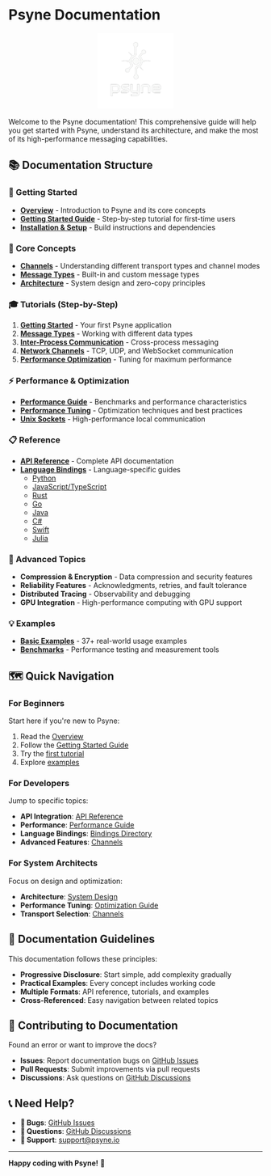 # Psyne Documentation

<div align="center">
  <img src="assets/psyne_logo.png" alt="Psyne Logo" width="150"/>
</div>

Welcome to the Psyne documentation! This comprehensive guide will help you get started with Psyne, understand its architecture, and make the most of its high-performance messaging capabilities.

## 📚 Documentation Structure

### 🚀 Getting Started
- **[Overview](overview.md)** - Introduction to Psyne and its core concepts
- **[Getting Started Guide](getting-started.md)** - Step-by-step tutorial for first-time users
- **[Installation & Setup](../README.md#-installation)** - Build instructions and dependencies

### 📖 Core Concepts
- **[Channels](channels.md)** - Understanding different transport types and channel modes
- **[Message Types](tutorials/02-message-types.md)** - Built-in and custom message types
- **[Architecture](../README.md#️-architecture)** - System design and zero-copy principles

### 🎓 Tutorials (Step-by-Step)
1. **[Getting Started](tutorials/01-getting-started.md)** - Your first Psyne application
2. **[Message Types](tutorials/02-message-types.md)** - Working with different data types
3. **[Inter-Process Communication](tutorials/03-inter-process-communication.md)** - Cross-process messaging
4. **[Network Channels](tutorials/04-network-channels.md)** - TCP, UDP, and WebSocket communication
5. **[Performance Optimization](tutorials/05-performance-optimization.md)** - Tuning for maximum performance

### ⚡ Performance & Optimization
- **[Performance Guide](performance.md)** - Benchmarks and performance characteristics
- **[Performance Tuning](performance-tuning.md)** - Optimization techniques and best practices
- **[Unix Sockets](unix_sockets.md)** - High-performance local communication

### 📋 Reference
- **[API Reference](api-reference.md)** - Complete API documentation
- **[Language Bindings](../bindings/)** - Language-specific guides
  - [Python](../bindings/python/README.md)
  - [JavaScript/TypeScript](../bindings/javascript/README.md)
  - [Rust](../bindings/rust/README.md)
  - [Go](../bindings/go/README.md)
  - [Java](../bindings/java/README.md)
  - [C#](../bindings/csharp/README.md)
  - [Swift](../bindings/swift/README.md)
  - [Julia](../bindings/julia/README.md)

### 🔧 Advanced Topics
- **Compression & Encryption** - Data compression and security features
- **Reliability Features** - Acknowledgments, retries, and fault tolerance
- **Distributed Tracing** - Observability and debugging
- **GPU Integration** - High-performance computing with GPU support

### 💡 Examples
- **[Basic Examples](../examples/)** - 37+ real-world usage examples
- **[Benchmarks](../benchmarks/)** - Performance testing and measurement tools

## 🗺️ Quick Navigation

### For Beginners
Start here if you're new to Psyne:
1. Read the [Overview](overview.md)
2. Follow the [Getting Started Guide](getting-started.md)
3. Try the [first tutorial](tutorials/01-getting-started.md)
4. Explore [examples](../examples/)

### For Developers
Jump to specific topics:
- **API Integration**: [API Reference](api-reference.md)
- **Performance**: [Performance Guide](performance.md)
- **Language Bindings**: [Bindings Directory](../bindings/)
- **Advanced Features**: [Channels](channels.md)

### For System Architects
Focus on design and optimization:
- **Architecture**: [System Design](../README.md#️-architecture)
- **Performance Tuning**: [Optimization Guide](performance-tuning.md)
- **Transport Selection**: [Channels](channels.md)

## 📝 Documentation Guidelines

This documentation follows these principles:
- **Progressive Disclosure**: Start simple, add complexity gradually
- **Practical Examples**: Every concept includes working code
- **Multiple Formats**: API reference, tutorials, and examples
- **Cross-Referenced**: Easy navigation between related topics

## 🤝 Contributing to Documentation

Found an error or want to improve the docs?
- **Issues**: Report documentation bugs on [GitHub Issues](https://github.com/yourusername/psyne/issues)
- **Pull Requests**: Submit improvements via pull requests
- **Discussions**: Ask questions on [GitHub Discussions](https://github.com/yourusername/psyne/discussions)

## 📞 Need Help?

- **🐛 Bugs**: [GitHub Issues](https://github.com/yourusername/psyne/issues)
- **💬 Questions**: [GitHub Discussions](https://github.com/yourusername/psyne/discussions)
- **📧 Support**: support@psyne.io

---

**Happy coding with Psyne!** 🚀